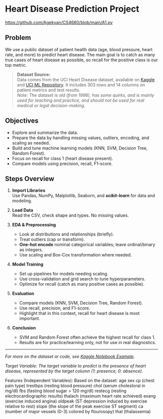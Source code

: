# Heart Disease Prediction Project
https://github.com/Agekyan/CS4680/blob/main/A1.py
## Problem

We use a public dataset of patient health data (age, blood pressure, heart rate, and more) to predict heart disease. The main goal is to catch as many true cases of heart disease as possible, so recall for the positive class is our top metric.

> **Dataset Source:**  
> Data comes from the UCI Heart Disease dataset, available on [Kaggle](https://www.kaggle.com/datasets/farzadnekouei/heart-disease-prediction) and [UCI ML Repository](https://archive.ics.uci.edu/dataset/45/heart+disease). It includes 303 rows and 14 columns on patient metrics and test results.  
> *Note: The dataset is old (from 1998), has some quirks, and is mainly used for teaching and practice, and should not be used for real medical or legal decision-making.*

## Objectives

- Explore and summarize the data.
- Prepare the data by handling missing values, outliers, encoding, and scaling as needed.
- Build and tune machine learning models (KNN, SVM, Decision Tree, Random Forest).
- Focus on recall for class 1 (heart disease present).
- Compare models using precision, recall, F1-score.

## Steps Overview

1. **Import Libraries**  
   Use Pandas, NumPy, Matplotlib, Seaborn, and ***scikit-learn*** for data and modeling.

2. **Load Data**  
   Read the CSV, check shape and types. No missing values.

3. **EDA & Preprocessing**  
   - Look at distributions and relationships (briefly).
   - Treat outliers (cap or transform).
   - **One-hot encode** nominal categorical variables; leave ordinal/binary as integers.
   - Use scaling and Box-Cox transformation where needed.

4. **Model Training**  
   - Set up pipelines for models needing scaling.
   - Use cross-validation and grid search to tune hyperparameters.
   - Optimize for recall (catch as many positive cases as possible).

5. **Evaluation**  
   - Compare models (KNN, SVM, Decision Tree, Random Forest).
   - Use recall, precision, and F1-score.
   - Highlight that in this context, recall for heart disease is most important.

6. **Conclusion**  
   - SVM and Random Forest often achieve the highest recall for class 1.
   - Results are for practice/learning only, not for use in real diagnostics.

---

*For more on the dataset or code, see [Kaggle Notebook Example](https://www.kaggle.com/code/farzadnekouei/heart-disease-prediction/notebook).*





*Target Variable: The target variable to predict is the presence of heart disease, represented by the target column (1: presence, 0: absence).*

Features (Independent Variables): Based on the dataset:
age
sex
cp (chest pain type)
trestbps (resting blood pressure)
chol (serum cholestoral in mg/dl)
fbs (fasting blood sugar > 120 mg/dl)
restecg (resting electrocardiographic results)
thalach (maximum heart rate achieved)
exang (exercise induced angina)
oldpeak (ST depression induced by exercise relative to rest)
slope (the slope of the peak exercise ST segment)
ca (number of major vessels (0-3) colored by flourosopy)
thal (thalassemia)

